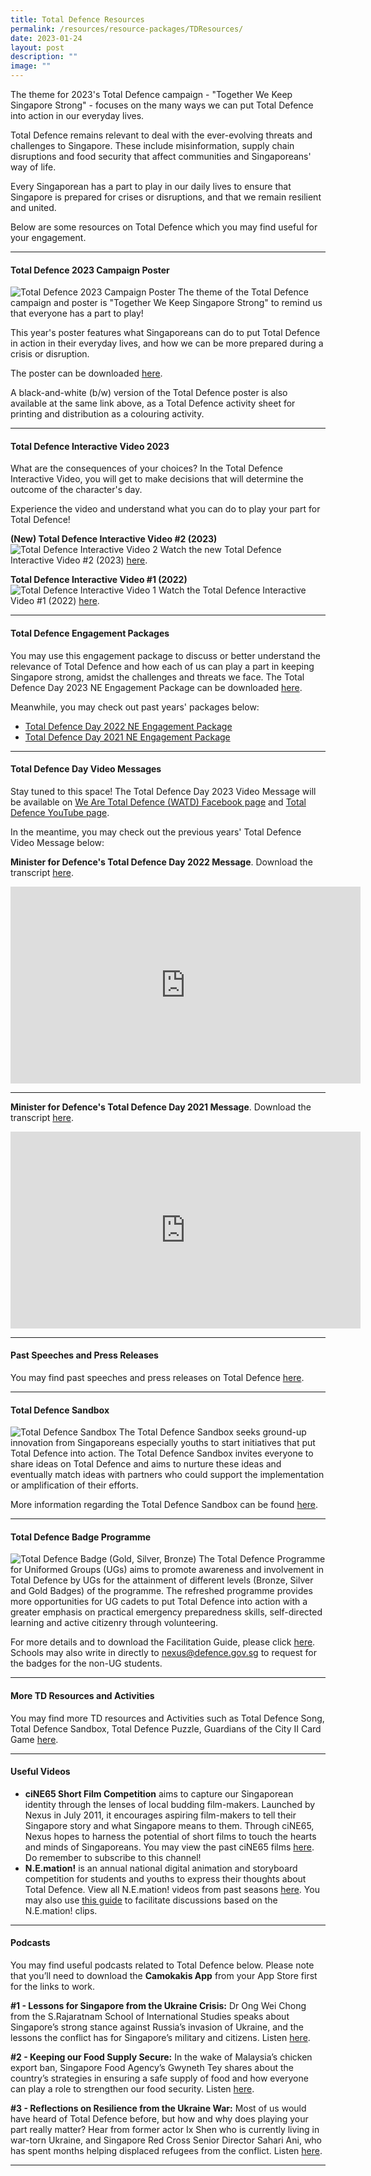 ```yaml
---
title: Total Defence Resources
permalink: /resources/resource-packages/TDResources/
date: 2023-01-24
layout: post
description: ""
image: ""
---
```

The theme for 2023's Total Defence campaign - "Together We Keep Singapore Strong" - focuses on the many ways we can put Total Defence into action in our everyday lives.

Total Defence remains relevant to deal with the ever-evolving threats and challenges to Singapore. These include misinformation, supply chain disruptions and food security that affect communities and Singaporeans' way of life.

Every Singaporean has a part to play in our daily lives to ensure that Singapore is prepared for crises or disruptions, and that we remain resilient and united.

Below are some resources on Total Defence which you may find useful for your engagement. 

****
#### **Total Defence 2023 Campaign Poster**

![Total Defence 2023 Campaign Poster](/images/TD2023%20Poster%20with%20Frame%20Final.jpg)
The theme of the Total Defence campaign and poster is "Together We Keep Singapore Strong" to remind us that everyone has a part to play!

This year's poster features what Singaporeans can do to put Total Defence in action in their everyday lives, and how we can be more prepared during a crisis or disruption.

The poster can be downloaded [here](https://go.gov.sg/tdposter23).

A black-and-white (b/w) version of the Total Defence poster is also available at the same link above, as a Total Defence activity sheet for printing and distribution as a colouring activity.

****
#### **Total Defence Interactive Video 2023**
What are the consequences of your choices? In the Total Defence Interactive Video, you will get to make decisions that will determine the outcome of the character's day.

Experience the video and understand what you can do to play your part for Total Defence!

**(New) Total Defence Interactive Video #2 (2023)**
![Total Defence Interactive Video 2](/images/tdiv2.png)
Watch the new Total Defence Interactive Video #2 (2023) [here](https://go.gov.sg/tdiv2).

**Total Defence Interactive Video #1 (2022)**
![Total Defence Interactive Video 1](/images/tdiv1.png)
Watch the Total Defence Interactive Video #1 (2022) [here](https://go.gov.sg/tdinteractivevid).

****
#### **Total Defence Engagement Packages**
You may use this engagement package to discuss or better understand the relevance of Total Defence and how each of us can play a part in keeping Singapore strong, amidst the challenges and threats we face. The Total Defence Day 2023 NE Engagement Package can be downloaded [here](https://go.gov.sg/td23package).

Meanwhile, you may check out past years' packages below: 
* [Total Defence Day 2022 NE Engagement Package](https://www.sg101.gov.sg/resources/resource-packages/td2022) 
* [Total Defence Day 2021 NE Engagement Package](https://www.sg101.gov.sg/resources/resource-packages/td2021)

****
#### **Total Defence Day Video Messages**
Stay tuned to this space! The Total Defence Day 2023 Video Message will be available on [We Are Total Defence (WATD) Facebook page](https://www.facebook.com/WeAreTotalDefence) and [Total Defence YouTube page](https://www.youtube.com/@TotalDefenceSG).

In the meantime, you may check out the previous years' Total Defence Video Message below:

**Minister for Defence's Total Defence Day 2022 Message**. Download the transcript [here](/files/Transcript%20-%20Minister%20for%20Defence%20Total%20Defence%20Day%202022%20Message.pdf).


<iframe width="560" height="315" src="https://www.youtube.com/embed/7zzFPeTDa5s" title="YouTube video player" frameborder="0" allow="accelerometer; autoplay; clipboard-write; encrypted-media; gyroscope; picture-in-picture" allowfullscreen></iframe>

****

**Minister for Defence's Total Defence Day 2021 Message**. Download the transcript [here](/files/Transcript%20-%20Minister%20for%20Defence%20Total%20Defence%20Day%202021%20Message.pdf).
<iframe width="560" height="315" src="https://www.youtube.com/embed/hG7KGkZzLAI" title="YouTube video player" frameborder="0" allow="accelerometer; autoplay; clipboard-write; encrypted-media; gyroscope; picture-in-picture" allowfullscreen></iframe>

****
#### **Past Speeches and Press Releases**
You may find past speeches and press releases on Total Defence [here](https://www.mindef.gov.sg/oms/imindef/mindef_websites/topics/totaldefence/news-rooms.html).

****
#### **Total Defence Sandbox**
![Total Defence Sandbox](/images/Total%20Defence%20Sandbox.jpg)
The Total Defence Sandbox seeks ground-up innovation from Singaporeans especially youths to start initiatives that put Total Defence into action. The Total Defence Sandbox invites everyone to share ideas on Total Defence and aims to nurture these ideas and eventually match ideas with partners who could support the implementation or amplification of their efforts.

More information regarding the Total Defence Sandbox can be found [here](https://www.sg101.gov.sg/neinitiatives/tdsandbox/).


****

#### **Total Defence Badge Programme**
![Total Defence Badge (Gold, Silver, Bronze)](/images/TD%20Badge%20(Gold,Silver,Bronze)%202023.png)
The Total Defence Programme for Uniformed Groups (UGs) aims to promote awareness and involvement in Total Defence by UGs for the attainment of different levels (Bronze, Silver and Gold Badges) of the programme. The refreshed programme provides more opportunities for UG cadets to put Total Defence into action with a greater emphasis on practical emergency preparedness skills, self-directed learning and active citizenry through volunteering. 

For more details and to download the Facilitation Guide, please click [here](https://drive.google.com/drive/folders/1fuABBH_EteJ_aimlelRBTp8n7IDzbEpd?usp=sharing_eil_m&ts=63155ae6). Schools may also write in directly to nexus@defence.gov.sg to request for the badges for the non-UG students.

****

#### **More TD Resources and Activities**
You may find more TD resources and Activities such as Total Defence Song, Total Defence Sandbox, Total Defence Puzzle, Guardians of the City II Card Game [here](https://www.mindef.gov.sg/oms/imindef/mindef_websites/topics/totaldefence/resources.html).

****


#### **Useful Videos**
* **ciNE65 Short Film Competition** aims to capture our Singaporean identity through the lenses of local budding film-makers. Launched by Nexus in July 2011, it encourages aspiring film-makers to tell their Singapore story and what Singapore means to them. Through ciNE65, Nexus hopes to harness the potential of short films to touch the hearts and minds of Singaporeans. You may view the past ciNE65 films [here](https://www.youtube.com/user/cine65sg). Do remember to subscribe to this channel!
* **N.E.mation!** is an annual national digital animation and storyboard competition for students and youths to express their thoughts about Total Defence. View all N.E.mation! videos from past seasons [here](https://www.youtube.com/user/NEmators). You may also use [this guide](/files/NEmation%20clips%20Facilitation%20Guide.pdf) to facilitate discussions based on the N.E.mation! clips.

****

#### **Podcasts**
You may find useful podcasts related to Total Defence below. Please note that you’ll need to download the **Camokakis App** from your App Store first for the links to work.


**#1 - Lessons for Singapore from the Ukraine Crisis:** Dr Ong Wei Chong from the S.Rajaratnam School of International Studies speaks about Singapore’s strong stance against Russia’s invasion of Ukraine, and the lessons the conflict has for Singapore’s military and citizens. Listen [here](https://go.gov.sg/tdpodcast1).

**#2 - Keeping our Food Supply Secure:** In the wake of Malaysia’s chicken export ban, Singapore Food Agency’s Gwyneth Tey shares about the country’s strategies in ensuring a safe supply of food and how everyone can play a role to strengthen our food security. Listen [here](https://go.gov.sg/tdpodcast2).

**#3 - Reflections on Resilience from the Ukraine War:** Most of us would have heard of Total Defence before, but how and why does playing your part really matter? Hear from former actor Ix Shen who is currently living in war-torn Ukraine, and Singapore Red Cross Senior Director Sahari Ani, who has spent months helping displaced refugees from the conflict. Listen [here](go.gov.sg/tdpodcast3).

****